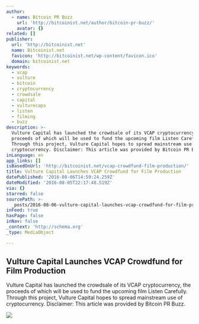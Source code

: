 ```yaml
---
author:
  - name: Bitcoin PR Buzz
    url: 'http://bitcoinist.net/author/bitcoin-pr-buzz/'
    avatar: {}
related: []
publisher:
  url: 'http://bitcoinist.net'
  name: Bitcoinist.net
  favicon: 'http://bitcoinist.net/wp-content/favicon.ico'
  domain: bitcoinist.net
keywords:
  - vcap
  - vulture
  - bitcoin
  - cryptocurrency
  - crowdsale
  - capital
  - vulturecaps
  - listen
  - filming
  - buzz
description: >-
  Vulture Capital has launched the crowdsale of its VCAP cryptocurrency, the
  proceeds of which will be used to fund the upcoming film Listen Carefully.
  Through this project, Vulture Capital hopes to spread mainstream use of
  cryptocurrency. Disclaimer: This article was provided by Bitcoin PR Buzz.
inLanguage: en
app_links: []
isBasedOnUrl: 'http://bitcoinist.net/vcap-crowdfund-film-production/'
title: Vulture Capital Launches VCAP Crowdfund for Film Production
datePublished: '2016-08-06T14:59:24.259Z'
dateModified: '2016-08-05T22:17:48.519Z'
via: {}
starred: false
sourcePath: >-
  _posts/2016-08-06-vulture-capital-launches-vcap-crowdfund-for-film-production.md
inFeed: true
hasPage: false
inNav: false
_context: 'http://schema.org'
_type: MediaObject

---
```

<article style=""><h1>Vulture Capital Launches VCAP Crowdfund for Film Production</h1><p>Vulture Capital has launched the crowdsale of its VCAP cryptocurrency, the proceeds of which will be used to fund the upcoming film Listen Carefully. Through this project, Vulture Capital hopes to spread mainstream use of cryptocurrency. Disclaimer: This article was provided by Bitcoin PR Buzz.</p><img src="http://bitcoinist.net/wp-content/uploads/2016/08/Vulture-Capital.png" /></article>